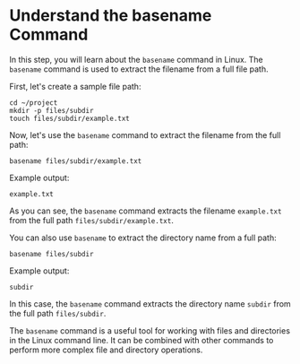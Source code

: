 # Understand the basename Command

In this step, you will learn about the `basename` command in Linux. The `basename` command is used to extract the filename from a full file path.

First, let's create a sample file path:

```
cd ~/project
mkdir -p files/subdir
touch files/subdir/example.txt
```

Now, let's use the `basename` command to extract the filename from the full path:

```
basename files/subdir/example.txt
```

Example output:

```
example.txt
```

As you can see, the `basename` command extracts the filename `example.txt` from the full path `files/subdir/example.txt`.

You can also use `basename` to extract the directory name from a full path:

```
basename files/subdir
```

Example output:

```
subdir
```

In this case, the `basename` command extracts the directory name `subdir` from the full path `files/subdir`.

The `basename` command is a useful tool for working with files and directories in the Linux command line. It can be combined with other commands to perform more complex file and directory operations.
